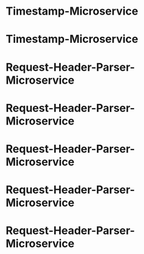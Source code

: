# Timestamp-Microservice
# Timestamp-Microservice
# Request-Header-Parser-Microservice
# Request-Header-Parser-Microservice
# Request-Header-Parser-Microservice
# Request-Header-Parser-Microservice
# Request-Header-Parser-Microservice
